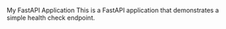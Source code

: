My FastAPI Application
This is a FastAPI application that demonstrates a simple health check endpoint.
